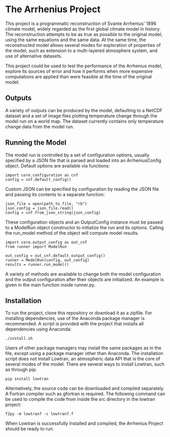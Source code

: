 # The Arrhenius Project

This project is a programmatic reconstruction of Svante Arrhenius' 1896 climate model, widely regarded as the first global climate model in history. The reconstruction attempts to be as true as possible to the original model, using the same equations and the same data. At the same time, the reconstructed model allows several modes for exploration of properties of the model, such as extension to a multi-layered atmosphere system, and use of alternative datasets.

This project could be used to test the performance of the Arrhenius model, explore its sources of error and how it performs when more expensive computations are applied than were feasible at the time of the original model.

## Outputs

A variety of outputs can be produced by the model, defaulting to a NetCDF dataset and a set of image files plotting temperature change through the model run on a world map. The dataset currently contains only temperature change data from the model run.



## Running the Model

The model run is controlled by a set of configuration options, usually specified by a JSON file that is parsed and loaded into an ArrheniusConfig object. Default options are available via functions:

```
import core.configuration as cnf
config = cnf.default_config()
```

Custom JSON can be specified by configuration by reading the JSON file and passing its contents to a separate function:

```
json_file = open(path_to_file, "rb")
json_config = json_file.read()
config = cnf.from_json_string(json_config)
```

These configuration objects and an OutputConfig instance must be passed to a ModelRun object constructor to initialize the run and its options. Calling the run_model method of the object will compute model results.

```
import core.output_config as out_cnf
from runner import ModelRun

out_config = out_cnf.default_output_config()
runner = ModelRun(config, out_config)
results = runner.run_model()
```

A variety of methods are available to change both the model configuration and the output configuration after their objects are initialized. An example is given in the main function inside runner.py.

## Installation

To run the project, clone this repository or download it as a zipfile. For installing dependencies, use of the Anaconda package manager is recommended. A script is provided with the project that installs all dependencies using Anaconda:

```
./install.sh
```

Users of other package managers may install the same packages as in the file, except using a package manager other than Anaconda. The installation script does not install Lowtran, an atmospheric data API that is the core of several modes of the model. There are several ways to install Lowtran, such as through pip:

```
pip install lowtran
```

Alternatively, the source code can be downloaded and compiled separately. A Fortran compiler such as gfortran is required. The following command can be used to compile the code from inside the src directory in the lowtran project:

```
f2py -m lowtran7 -c lowtran7.f
```

When Lowtran is successfully installed and compiled, the Arrhenius Project should be ready to run.
